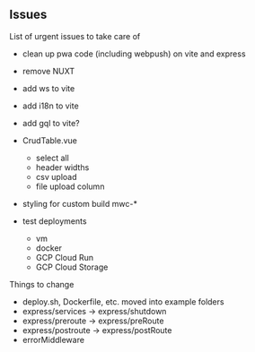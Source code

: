 ## Issues

List of urgent issues to take care of
- clean up pwa code (including webpush) on vite and express
- remove NUXT
- add ws to vite
- add i18n to vite
- add gql to vite?

- CrudTable.vue
  - select all
  - header widths
  - csv upload
  - file upload column
- styling for custom build mwc-*
- test deployments
  - vm
  - docker
  - GCP Cloud Run
  - GCP Cloud Storage

Things to change
- deploy.sh, Dockerfile, etc. moved into example folders
- express/services -> express/shutdown
- express/preroute -> express/preRoute
- express/postroute -> express/postRoute
- errorMiddleware
